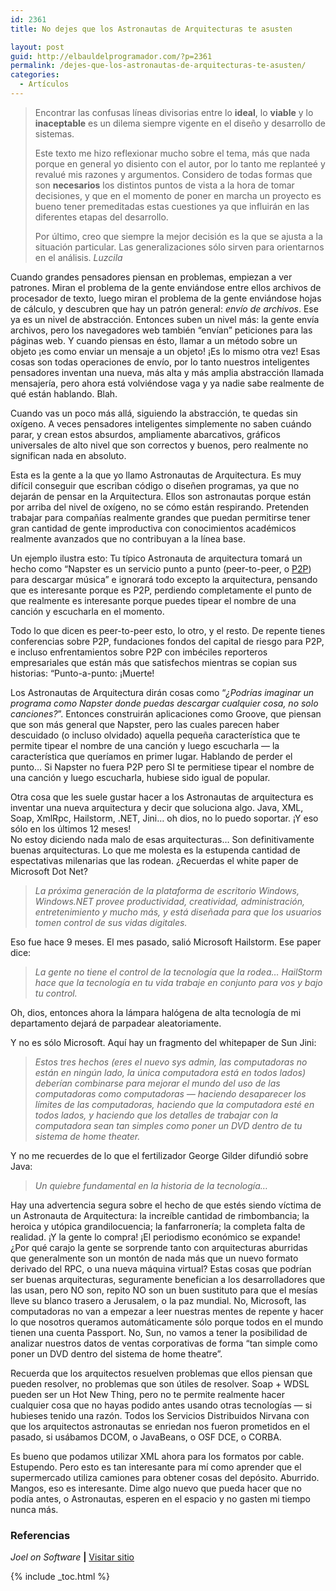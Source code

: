 ```yaml
---
id: 2361
title: No dejes que los Astronautas de Arquitecturas te asusten

layout: post
guid: http://elbauldelprogramador.com/?p=2361
permalink: /dejes-que-los-astronautas-de-arquitecturas-te-asusten/
categories:
  - Artículos
---
```

> Encontrar las confusas líneas divisorias entre lo **ideal**, lo **viable** y lo **inaceptable** es un dilema siempre vigente en el diseño y desarrollo de sistemas.
> 
> Este texto me hizo reflexionar mucho sobre el tema, más que nada porque en general yo disiento con el autor, por lo tanto me replanteé y revalué mis razones y argumentos. Considero de todas formas que son **necesarios** los distintos puntos de vista a la hora de tomar decisiones, y que en el momento de poner en marcha un proyecto es bueno tener premeditadas estas cuestiones ya que influirán en las diferentes etapas del desarrollo.
> 
> Por último, creo que siempre la mejor decisión es la que se ajusta a la situación particular. Las generalizaciones sólo sirven para orientarnos en el análisis. *Luzcila*

Cuando grandes pensadores piensan en problemas, empiezan a ver patrones. Miran el problema de la gente enviándose entre ellos archivos de procesador de texto, luego miran el problema de la gente enviándose hojas de cálculo, y descubren que hay un patrón general: *envío de archivos*. Ese ya es un nivel de abstracción. Entonces suben un nivel más: la gente envía archivos, pero los navegadores web también “envían” peticiones para las páginas web. Y cuando piensas en ésto, llamar a un método sobre un objeto ¡es como enviar un mensaje a un objeto! ¡Es lo mismo otra vez! Esas cosas son todas operaciones de envío, por lo tanto nuestros inteligentes pensadores inventan una nueva, más alta y más amplia abstracción llamada mensajería, pero ahora está volviéndose vaga y ya nadie sabe realmente de qué están hablando. Blah.

<!--more-->

Cuando vas un poco más allá, siguiendo la abstracción, te quedas sin oxígeno. A veces pensadores inteligentes simplemente no saben cuándo parar, y crean estos absurdos, ampliamente abarcativos, gráficos universales de alto nivel que son correctos y buenos, pero realmente no significan nada en absoluto.

Esta es la gente a la que yo llamo Astronautas de Arquitectura. Es muy difícil conseguir que escriban código o diseñen programas, ya que no dejarán de pensar en la Arquitectura. Ellos son astronautas porque están por arriba del nivel de oxígeno, no se cómo están respirando. Pretenden trabajar para compañías realmente grandes que puedan permitirse tener gran cantidad de gente improductiva con conocimientos académicos realmente avanzados que no contribuyan a la línea base.

Un ejemplo ilustra esto: Tu típico Astronauta de arquitectura tomará un hecho como “Napster es un servicio punto a punto (peer-to-peer, o [P2P][1]) para descargar música” e ignorará todo excepto la arquitectura, pensando que es interesante porque es P2P, perdiendo completamente el punto de que realmente es interesante porque puedes tipear el nombre de una canción y escucharla en el momento.

Todo lo que dicen es peer-to-peer esto, lo otro, y el resto. De repente tienes conferencias sobre P2P, fundaciones fondos del capital de riesgo para P2P, e incluso enfrentamientos sobre P2P con imbéciles reporteros empresariales que están más que satisfechos mientras se copian sus historias: “Punto-a-punto: ¡Muerte!

Los Astronautas de Arquitectura dirán cosas como “*¿Podrías imaginar un programa como Napster donde puedas descargar cualquier cosa, no solo canciones?*”. Entonces construirán aplicaciones como Groove, que piensan que son más general que Napster, pero las cuales parecen haber descuidado (o incluso olvidado) aquella pequeña característica que te permite tipear el nombre de una canción y luego escucharla &#8212; la característica que queríamos en primer lugar. Hablando de perder el punto… Si Napster no fuera P2P pero SI te permitiese tipear el nombre de una canción y luego escucharla, hubiese sido igual de popular.

Otra cosa que les suele gustar hacer a los Astronautas de arquitectura es inventar una nueva arquitectura y decir que soluciona algo. Java, XML, Soap, XmlRpc, Hailstorm, .NET, Jini… oh dios, no lo puedo soportar. ¡Y eso sólo en los últimos 12 meses!  
No estoy diciendo nada malo de esas arquitecturas… Son definitivamente buenas arquitecturas. Lo que me molesta es la estupenda cantidad de espectativas milenarias que las rodean. ¿Recuerdas el white paper de Microsoft Dot Net?

> *La próxima generación de la plataforma de escritorio Windows, Windows.NET provee productividad, creatividad, administración, entretenimiento y mucho más, y está diseñada para que los usuarios tomen control de sus vidas digitales.*

Eso fue hace 9 meses. El mes pasado, salió Microsoft Hailstorm. Ese paper dice:

> *La gente no tiene el control de la tecnología que la rodea… HailStorm hace que la tecnología en tu vida trabaje en conjunto para vos y bajo tu control.*

Oh, dios, entonces ahora la lámpara halógena de alta tecnología de mi departamento dejará de parpadear aleatoriamente.

Y no es sólo Microsoft. Aquí hay un fragmento del whitepaper de Sun Jini:

> *Estos tres hechos (eres el nuevo sys admin, las computadoras no están en ningún lado, la única computadora está en todos lados) deberían combinarse para mejorar el mundo del uso de las computadoras como computadoras &#8212; haciendo desaparecer los límites de las computadoras, haciendo que la computadora esté en todos lados, y haciendo que los detalles de trabajar con la computadora sean tan simples como poner un DVD dentro de tu sistema de home theater.*

Y no me recuerdes de lo que el fertilizador George Gilder difundió sobre Java:

> *Un quiebre fundamental en la historia de la tecnología…*

Hay una advertencia segura sobre el hecho de que estés siendo víctima de un Astronauta de Arquitectura: la increíble cantidad de rimbombancia; la heroica y utópica grandilocuencia; la fanfarronería; la completa falta de realidad. ¡Y la gente lo compra! ¡El periodismo económico se expande!  
¿Por qué carajo la gente se sorprende tanto con arquitecturas aburridas que generalmente son un montón de nada más que un nuevo formato derivado del RPC, o una nueva máquina virtual? Estas cosas que podrían ser buenas arquitecturas, seguramente benefician a los desarrolladores que las usan, pero NO son, repito NO son un buen sustituto para que el mesías lleve su blanco trasero a Jerusalem, o la paz mundial. No, Microsoft, las computadoras no van a empezar a leer nuestras mentes de repente y hacer lo que nosotros queramos automáticamente sólo porque todos en el mundo tienen una cuenta Passport. No, Sun, no vamos a tener la posibilidad de analizar nuestros datos de ventas corporativas de forma “tan simple como poner un DVD dentro del sistema de home theatre”.

Recuerda que los arquitectos resuelven problemas que ellos piensan que pueden resolver, no problemas que son útiles de resolver. Soap + WDSL pueden ser un Hot New Thing, pero no te permite realmente hacer cualquier cosa que no hayas podido antes usando otras tecnologías &#8212; si hubieses tenido una razón. Todos los Servicios Distribuidos Nirvana con que los arquitectos astronautas se enriedan nos fueron prometidos en el pasado, si usábamos DCOM, o JavaBeans, o OSF DCE, o CORBA.

Es bueno que podamos utilizar XML ahora para los formatos por cable. Estupendo. Pero esto es tan interesante para mí como aprender que el supermercado utiliza camiones para obtener cosas del depósito. Aburrido. Mangos, eso es interesante. Dime algo nuevo que pueda hacer que no podía antes, o Astronautas, esperen en el espacio y no gasten mi tiempo nunca más.

### Referencias

*Joel on Software* **|** <a href="http://www.joelonsoftware.com/articles/fog0000000018.html" target="_blank">Visitar sitio</a> 



 [1]: http://elbauldelprogramador.com/bittorrent-sync-tus-archivos-sincronizados-sin-intermediarios/ "BitTorrent Sync: Tus archivos sincronizados sin intermediarios"

{% include _toc.html %}
